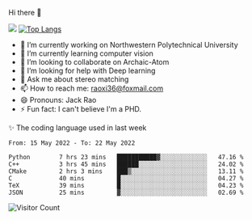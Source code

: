 Hi there 👋

![](https://github-readme-stats.vercel.app/api?username=Raohaocheng)
[![Top Langs](https://github-readme-stats.vercel.app/api/top-langs/?username=Raohaocheng&layout=compact)](https://github.com/anuraghazra/github-readme-stats)

- 🔭 I’m currently working on Northwestern Polytechnical University
- 🌱 I’m currently learning computer vision
- 👯 I’m looking to collaborate on Archaic-Atom
- 🤔 I’m looking for help with Deep learning
- 💬 Ask me about stereo matching
- 📫 How to reach me: raoxi36@foxmail.com
- 😄 Pronouns: Jack Rao
- ⚡ Fun fact: I can't believe I'm a PHD.

✨ The coding language used in last week
<!--START_SECTION:waka-->

```text
From: 15 May 2022 - To: 22 May 2022

Python        7 hrs 23 mins   ███████████▓░░░░░░░░░░░░░   47.16 %
C++           3 hrs 45 mins   ██████░░░░░░░░░░░░░░░░░░░   24.02 %
CMake         2 hrs 3 mins    ███▒░░░░░░░░░░░░░░░░░░░░░   13.11 %
C             40 mins         █░░░░░░░░░░░░░░░░░░░░░░░░   04.27 %
TeX           39 mins         █░░░░░░░░░░░░░░░░░░░░░░░░   04.23 %
JSON          25 mins         ▓░░░░░░░░░░░░░░░░░░░░░░░░   02.69 %
```

<!--END_SECTION:waka-->

![Visitor Count](https://profile-counter.glitch.me/Raohaocheng/count.svg)
